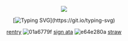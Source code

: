 <div align="center">
  
  ![](https://komarev.com/ghpvc/?username=devimccallion&label=Page+Views&color=1f9400) 

  [![Typing SVG](https://readme-typing-svg.demolab.com?font=Fira+Code&pause=1000&color=1F9400&center=true&width=435&lines=I+have+an+adventure+to+get+on+with!)](https://git.io/typing-svg)
  

[rentry](https://rentry.co/golgothas) ![01a6779f](https://github.com/user-attachments/assets/4959edd4-d7d0-4390-a4c1-e15eb6056fe4) [sign ata](https://007n7.atabook.org) ![e64e280a](https://github.com/user-attachments/assets/545a3092-932b-4a03-827f-2d831db65478) [straw](https://cojum.straw.page)
</div>
